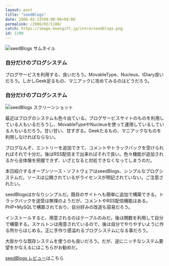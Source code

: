 ```yaml
---
layout: post
title: "seedBlogs"
date: 2006-02-23T09:00:00+09:00
permalink: /2006/02/1188/
catch: https://image.moongift.jp/intro/seedblogs.png
id: 1190
---
```

 ![seedBlogs サムネイル](https://image.moongift.jp/intro/seedblogs.t.png "seedBlogs サムネイル")
  

### 自分だけのブログシステム
  
ブログサービスを利用する、良いだろう。MovableType、Nucleus、tDiary良いだろう。しかしGeek足るもの、マニアックに攻めてみるのはどうだろう。  
<!--more-->  

### 自分だけのブログシステム
  

![seedBlogs スクリーンショット](https://image.moongift.jp/intro/seedblogs.png "seedBlogs スクリーンショット")

  

最近はブログのシステムも色々出ている。ブログサービスサイトのものを利用している人もいるだろうし、MovableTypeやNucleusを使って運用しているしている人もいるだろう。甘い甘い、甘すぎる。Geekたるもの、マニアックなものを利用しなければならない。

  

ブログなんぞ、エントリーを追加できて、コメントやトラックバックを受けられればそれで十分だ。後はRSS配信まで出来ればそれで良い。色々機能が追加されるから全体像を把握できず、いざとなると対処できなくなってしまうのだ。

  

本日紹介するオープンソース・ソフトウェアはseedBlogs、シンプルなブログシステムだ。ソースは公開されているがライセンスが明記されていない。ご注意されたい。

  

seedBlogsはかなりシンプルだ。既存のサイトへも簡単に追加で構築できる。トラックバックを送受は無理のようだが、コメントやRSS配信機能はある。PHP+MySQLで構築されており、自分好みの改造も容易だろう。

  

インストールすると、用意されるのはテーブルのみだ。後は関数を利用して自分で構築する。スケルトンは用意されているので、後は自分でやりやすいように作る所からはじめる。正に手作り感溢れるブログシステムになる事だろう。

  

大掛かりな既存システムを使うのも良いだろう。だが、逆にニッチなシステム要望をかなえるにはこちらがお勧めだ。

  

[seedBlogs レビュー](http://oss.moongift.jp/review/i-1193.html)はこちら

